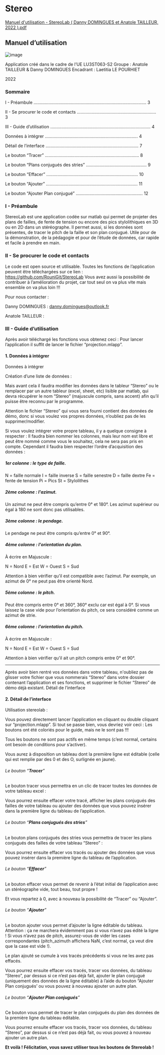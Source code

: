 # Stereo

[Manuel d'utilisation  - StereoLab ( Danny DOMINGUES et Anatole TAILLEUR, 2022 ).pdf](https://github.com/RouniGit/StereoLab/files/8694565/Manuel.d.utilisation.-.StereoLab.Danny.DOMINGUES.et.Anatole.TAILLEUR.2022.pdf)

## Manuel d’utilisation

![image](https://user-images.githubusercontent.com/105498300/168464673-f4a774d5-43df-4fc5-863a-98435a9be2d2.png)


Application créé dans le cadre de l’UE LU3ST063-S2
Groupe : Anatole TAILLEUR & Danny DOMINGUES
 Encadrant : Laetitia LE POURHIET









2022
### Sommaire



I - Préambule ………………………………………………………………………….…… 3


II - Se procurer le code et contacts …………………………………………………….... 3


III - Guide d’utilisation ……………………………………………………………..………. 4

Données à intégrer ……………………………………………………..…………. 4

Détail de l’interface …………………………………………..……………………. 7

Le bouton “Tracer” …………………………………………..……….……………. 8

Le bouton “Plans conjugués des stries” …………………………...……………. 9

Le bouton “Effacer” …………………………………………..…………………... 10

Le bouton “Ajouter” …………………………………………..…………..………. 11

Le bouton “Ajouter Plan conjugué” ………………..………..……….…………. 12



















### I - Préambule 

StereoLab est une application codée sur matlab qui permet de projeter des plans de failles, de fente de tension ou encore des pics stylolithiques en 3D ou en 2D dans un stéréographe. Il permet aussi, si les données sont présentes, de tracer le pitch de la faille et son plan conjugué.
Utile pour de la démonstration, de la pédagogie et pour de l’étude de données, car rapide et facile à prendre en main.

### II - Se procurer le code et contacts

Le code est open source et utilisable. Toutes les fonctions de l’application peuvent être téléchargées sur ce lien : https://github.com/RouniGit/StereoLab
Vous avez aussi la possibilité de contribuer à l’amélioration du projet, car tout seul on va plus vite mais ensemble on va plus loin !!! 

Pour nous contacter :

Danny DOMINGUES : danny.domingues@outlook.fr 

Anatole TAILLEUR :

### III - Guide d’utilisation

Après avoir téléchargé les fonctions vous obtenez ceci :
Pour lancer l’application il suffit de lancer le fichier “projection.mlapp”.

#### 1. Données à intégrer

Données à intégrer

Création d’une liste de données :

Mais avant cela il faudra modifier les données dans le tableur “Stereo” ou le remplacer par un autre tableur (excel, sheet, etc) lisible par matlab, qui devra récupérer le nom “Stereo” (majuscule compris, sans accent) afin qu’il puisse être reconnu par le programme.

Attention le fichier “Stereo” qui vous sera fourni contient des données de démo, donc si vous voulez vos propres données, n’oubliez pas de les supprimer/modifier.




Si vous voulez intégrer votre propre tableau, il y a quelque consigne à respecter :
Il faudra bien nommer les colonnes, mais leur nom est libre et peut être nommé comme vous le souhaitez, cela ne sera pas pris en compte.
Cependant il faudra bien respecter l’ordre d’acquisition des données :

##### 1er colonne : le type de faille.  

N = faille normale
I = faille inverse
S = faille senestre
D = faille dextre
Fe = fente de tension
Pi = Pics
St = Stylolithes

##### 2ème colonne : l'azimut.

Un azimut ne peut être compris qu’entre 0° et 180°.  Les azimut supérieur ou égal à 180 ne sont donc pas utilisables.

##### 3ème colonne : le pendage.

Le pendage ne peut être compris qu’entre 0° et 90°.

##### 4ème colonne : l'orientation du plan.

À écrire en Majuscule :

N = Nord
E = Est
W = Ouest
S = Sud

Attention à bien vérifier qu’il est compatible avec l’azimut. Par exemple, un azimut de 0° ne peut pas être orienté Nord.

##### 5ème colonne : le pitch.

Peut être compris entre 0° et 360°, 360° exclu car est égal à 0°.
Si vous laissez la case vide pour l’orientation du pitch, ce sera considéré comme un  azimut de strie.

##### 6ème colonne : l'orientation du pitch.

À écrire en Majuscule :

N = Nord
E = Est
W = Ouest
S = Sud

Attention à bien vérifier qu’il ait un pitch compris entre 0° et 90°.

___________________________________________________________________


Après avoir bien rentré vos données dans votre tableau, n'oubliez pas de glisser votre fichier que vous nommerais “Stereo” dans votre dossier contenant l’application et ses fonctions, et supprimer le fichier “Stereo” de démo déjà existant.
Détail de l’interface

#### 2. Détail de l’interface

Utilisation stereolab :

Vous pouvez directement lancer l’application en cliquant ou double cliquant sur “projection.mlapp”. Si tout se passe bien, vous devriez voir ceci :
Les boutons ont été coloriés pour le guide, mais ne le sont pas !!!

Tous les boutons ne sont pas actifs en même temps (c’est normal, certains ont besoin de conditions pour s’activer).

Vous aurez à disposition un tableau dont la première ligne est éditable (celle qui est remplie par des 0 et des O, surlignée en jaune).


###### Le bouton “**Tracer**”

Le bouton tracer vous permettra en un clic de tracer toutes les données de votre tableau excel :



Vous pourrez ensuite effacer votre tracé, afficher les plans conjugués des failles de votre tableau ou ajouter des données que vous pouvez insérer dans la première ligne du tableau de l’application.






###### Le bouton “**Plans conjugués des stries**”

Le bouton plans conjugués des stries vous permettra de tracer les plans conjugués des failles de votre tableau “Stereo” :


Vous pourrez ensuite effacer vos tracés ou ajouter des données que vous pouvez insérer dans la première ligne du tableau de l’application.

###### Le bouton “**Effacer**”

Le bouton effacer vous permet de revenir à l’état initial de l’application avec un stéréographe vide, tout beau, tout propre !


Et vous repartez à 0, avec à nouveau la possibilité de “Tracer” ou “Ajouter”.


###### Le bouton “**Ajouter**”

Le bouton ajouter vous permet d’ajouter la ligne éditable du tableau. Attention : ça ne marchera évidemment pas si vous n’avez pas édité la ligne ! Si vous n’avez pas de pitch, assurez-vous de vider les cases correspondantes (pitch_azimuth affichera NaN, c’est normal, ça veut dire que la case est vide !).

Le plan ajouté se cumule à vos tracés précédents si vous ne les avez pas effacés.


Vous pourrez ensuite effacer vos tracés, tracer vos données, du tableau “Stereo”, par dessus si ce n’est pas déjà fait, ajouter le plan conjugué (uniquement des données de la ligne éditable) à l’aide du bouton “Ajouter Plan conjugués’ ou vous pouvez à nouveau ajouter un autre plan.


###### Le bouton “**Ajouter Plan conjugués**”

Ce bouton vous permet de tracer le plan conjugués du plan des données de la première ligne du tableau éditable.


Vous pourrez ensuite effacer vos tracés, tracer vos données, du tableau “Stereo”, par dessus si ce n’est pas déjà fait, ou vous pouvez à nouveau ajouter un autre plan.




**Et voilà ! Félicitation, vous savez utiliser tous les boutons de Stereolab !**
